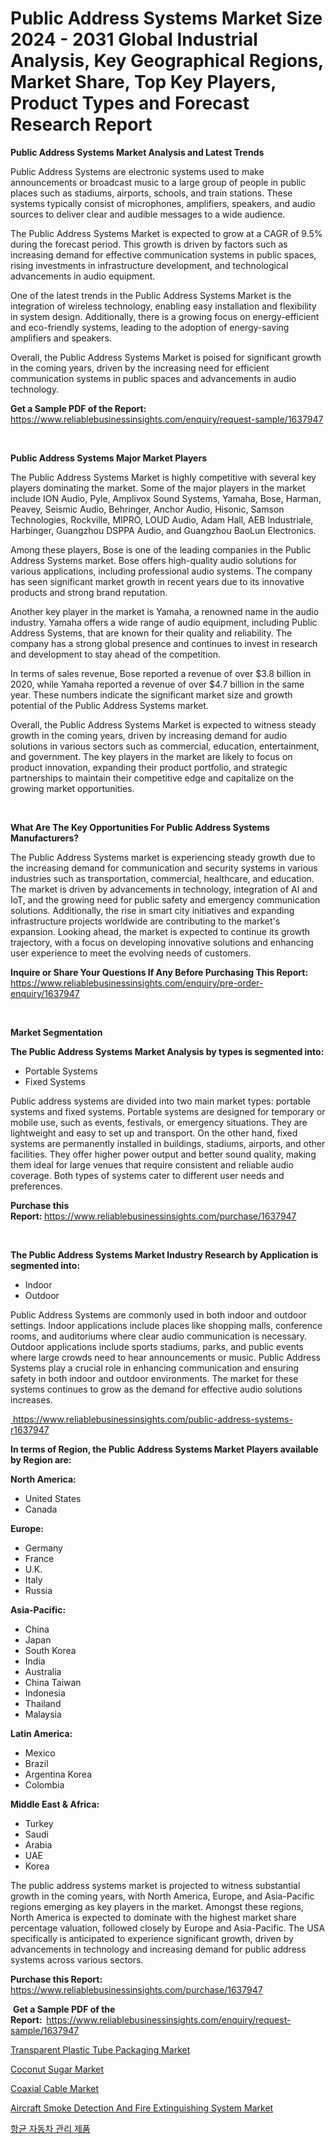 <p><h1>Public Address Systems Market Size 2024 - 2031 Global Industrial Analysis, Key Geographical Regions, Market Share, Top Key Players, Product Types and Forecast Research Report</h1></p><p><strong>Public Address Systems Market Analysis and Latest Trends</strong></p>
<p><p>Public Address Systems are electronic systems used to make announcements or broadcast music to a large group of people in public places such as stadiums, airports, schools, and train stations. These systems typically consist of microphones, amplifiers, speakers, and audio sources to deliver clear and audible messages to a wide audience.</p><p>The Public Address Systems Market is expected to grow at a CAGR of 9.5% during the forecast period. This growth is driven by factors such as increasing demand for effective communication systems in public spaces, rising investments in infrastructure development, and technological advancements in audio equipment.</p><p>One of the latest trends in the Public Address Systems Market is the integration of wireless technology, enabling easy installation and flexibility in system design. Additionally, there is a growing focus on energy-efficient and eco-friendly systems, leading to the adoption of energy-saving amplifiers and speakers.</p><p>Overall, the Public Address Systems Market is poised for significant growth in the coming years, driven by the increasing need for efficient communication systems in public spaces and advancements in audio technology.</p></p>
<p><strong>Get a Sample PDF of the Report:&nbsp;</strong> <a href="https://www.reliablebusinessinsights.com/enquiry/request-sample/1637947">https://www.reliablebusinessinsights.com/enquiry/request-sample/1637947</a></p>
<p>&nbsp;</p>
<p><strong>Public Address Systems Major Market Players</strong></p>
<p><p>The Public Address Systems Market is highly competitive with several key players dominating the market. Some of the major players in the market include ION Audio, Pyle, Amplivox Sound Systems, Yamaha, Bose, Harman, Peavey, Seismic Audio, Behringer, Anchor Audio, Hisonic, Samson Technologies, Rockville, MIPRO, LOUD Audio, Adam Hall, AEB Industriale, Harbinger, Guangzhou DSPPA Audio, and Guangzhou BaoLun Electronics.</p><p>Among these players, Bose is one of the leading companies in the Public Address Systems market. Bose offers high-quality audio solutions for various applications, including professional audio systems. The company has seen significant market growth in recent years due to its innovative products and strong brand reputation.</p><p>Another key player in the market is Yamaha, a renowned name in the audio industry. Yamaha offers a wide range of audio equipment, including Public Address Systems, that are known for their quality and reliability. The company has a strong global presence and continues to invest in research and development to stay ahead of the competition.</p><p>In terms of sales revenue, Bose reported a revenue of over $3.8 billion in 2020, while Yamaha reported a revenue of over $4.7 billion in the same year. These numbers indicate the significant market size and growth potential of the Public Address Systems market.</p><p>Overall, the Public Address Systems Market is expected to witness steady growth in the coming years, driven by increasing demand for audio solutions in various sectors such as commercial, education, entertainment, and government. The key players in the market are likely to focus on product innovation, expanding their product portfolio, and strategic partnerships to maintain their competitive edge and capitalize on the growing market opportunities.</p></p>
<p>&nbsp;</p>
<p><strong>What Are The Key Opportunities For Public Address Systems Manufacturers?</strong></p>
<p><p>The Public Address Systems market is experiencing steady growth due to the increasing demand for communication and security systems in various industries such as transportation, commercial, healthcare, and education. The market is driven by advancements in technology, integration of AI and IoT, and the growing need for public safety and emergency communication solutions. Additionally, the rise in smart city initiatives and expanding infrastructure projects worldwide are contributing to the market's expansion. Looking ahead, the market is expected to continue its growth trajectory, with a focus on developing innovative solutions and enhancing user experience to meet the evolving needs of customers.</p></p>
<p><strong>Inquire or Share Your Questions If Any Before Purchasing This Report:</strong> <a href="https://www.reliablebusinessinsights.com/enquiry/pre-order-enquiry/1637947">https://www.reliablebusinessinsights.com/enquiry/pre-order-enquiry/1637947</a></p>
<p>&nbsp;</p>
<p><strong>Market Segmentation</strong></p>
<p><strong>The Public Address Systems Market Analysis by types is segmented into:</strong></p>
<p><ul><li>Portable Systems</li><li>Fixed Systems</li></ul></p>
<p><p>Public address systems are divided into two main market types: portable systems and fixed systems. Portable systems are designed for temporary or mobile use, such as events, festivals, or emergency situations. They are lightweight and easy to set up and transport. On the other hand, fixed systems are permanently installed in buildings, stadiums, airports, and other facilities. They offer higher power output and better sound quality, making them ideal for large venues that require consistent and reliable audio coverage. Both types of systems cater to different user needs and preferences.</p></p>
<p><strong>Purchase this Report:&nbsp;</strong><a href="https://www.reliablebusinessinsights.com/purchase/1637947">https://www.reliablebusinessinsights.com/purchase/1637947</a></p>
<p>&nbsp;</p>
<p><strong>The Public Address Systems Market Industry Research by Application is segmented into:</strong></p>
<p><ul><li>Indoor</li><li>Outdoor</li></ul></p>
<p><p>Public Address Systems are commonly used in both indoor and outdoor settings. Indoor applications include places like shopping malls, conference rooms, and auditoriums where clear audio communication is necessary. Outdoor applications include sports stadiums, parks, and public events where large crowds need to hear announcements or music. Public Address Systems play a crucial role in enhancing communication and ensuring safety in both indoor and outdoor environments. The market for these systems continues to grow as the demand for effective audio solutions increases.</p></p>
<p><a href="https://www.reliablebusinessinsights.com/public-address-systems-r1637947">&nbsp;https://www.reliablebusinessinsights.com/public-address-systems-r1637947</a></p>
<p><strong>In terms of Region, the Public Address Systems Market Players available by Region are:</strong></p>
<p>
    <p> <strong> North America: </strong>
        <ul>
            <li>United States</li>
            <li>Canada</li>
        </ul>
        </p> 
    <p> <strong> Europe: </strong>
        <ul>
            <li>Germany</li>
            <li>France</li>
            <li>U.K.</li>
            <li>Italy</li>
            <li>Russia</li>
        </ul>
        </p> 
    <p> <strong> Asia-Pacific: </strong>
        <ul>
            <li>China</li>
            <li>Japan</li>
            <li>South Korea</li>
            <li>India</li>
            <li>Australia</li>
            <li>China Taiwan</li>
            <li>Indonesia</li>
            <li>Thailand</li>
            <li>Malaysia</li>
        </ul>
        </p> 
    <p> <strong> Latin America: </strong>
        <ul>
            <li>Mexico</li>
            <li>Brazil</li>
            <li>Argentina Korea</li>
            <li>Colombia</li>
        </ul>
        </p> 
    <p> <strong> Middle East & Africa: </strong>
        <ul>
            <li>Turkey</li>
            <li>Saudi</li>
            <li>Arabia</li>
            <li>UAE</li>
            <li>Korea</li>
        </ul>
    </p>
    </p>
<p><p>The public address systems market is projected to witness substantial growth in the coming years, with North America, Europe, and Asia-Pacific regions emerging as key players in the market. Amongst these regions, North America is expected to dominate with the highest market share percentage valuation, followed closely by Europe and Asia-Pacific. The USA specifically is anticipated to experience significant growth, driven by advancements in technology and increasing demand for public address systems across various sectors.</p></p>
<p><strong>Purchase this Report: </strong><a href="https://www.reliablebusinessinsights.com/purchase/1637947">https://www.reliablebusinessinsights.com/purchase/1637947</a></p>
<p>&nbsp;<strong>Get a Sample PDF of the Report:&nbsp;&nbsp;</strong><a href="https://www.reliablebusinessinsights.com/enquiry/request-sample/1637947">https://www.reliablebusinessinsights.com/enquiry/request-sample/1637947</a></p>
<p><strong></strong></p>
<p><p><a href="https://www.linkedin.com/pulse/comprehensive-analysis-global-transparent-plastic-tube-packaging-r6aie?trackingId=Nq8arRG9QJ2ecLgYSoLbJQ%3D%3D">Transparent Plastic Tube Packaging Market</a></p><p><a href="https://github.com/dlwlxxqs71/Market-Research-Report-List-1/blob/main/coconut-sugar-market.md">Coconut Sugar Market</a></p><p><a href="https://github.com/AllisonKreiger/Market-Research-Report-List-1/blob/main/coaxial-cable-market.md">Coaxial Cable Market</a></p><p><a href="https://www.linkedin.com/pulse/insights-aircraft-smoke-detection-fire-extinguishing-system-skdbf?trackingId=RmXE5S%2FdR1ePmiHaxbGorQ%3D%3D">Aircraft Smoke Detection And Fire Extinguishing System Market</a></p><p><a href="https://github.com/nigaleamar09/Market-Research-Report-List-2/blob/main/387536480787.md">항균 자동차 관리 제품</a></p></p>